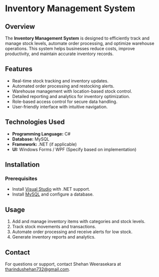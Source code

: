 # Inventory Management System

## Overview
The **Inventory Management System** is designed to efficiently track and manage stock levels, automate order processing, and optimize warehouse operations. This system helps businesses reduce costs, improve productivity, and maintain accurate inventory records.

## Features
- Real-time stock tracking and inventory updates.
- Automated order processing and restocking alerts.
- Warehouse management with location-based stock control.
- Detailed reporting and analytics for inventory optimization.
- Role-based access control for secure data handling.
- User-friendly interface with intuitive navigation.

## Technologies Used
- **Programming Language:** C#
- **Database:** MySQL
- **Framework:** .NET (if applicable)
- **UI:** Windows Forms / WPF (Specify based on implementation)

## Installation
### Prerequisites
- Install [Visual Studio](https://visualstudio.microsoft.com/) with .NET support.
- Install [MySQL](https://www.mysql.com/) and configure a database.

## Usage
1. Add and manage inventory items with categories and stock levels.
2. Track stock movements and transactions.
3. Automate order processing and receive alerts for low stock.
4. Generate inventory reports and analytics.

## Contact
For questions or support, contact Shehan Weerasekara at tharindushehan732@gmail.com.

